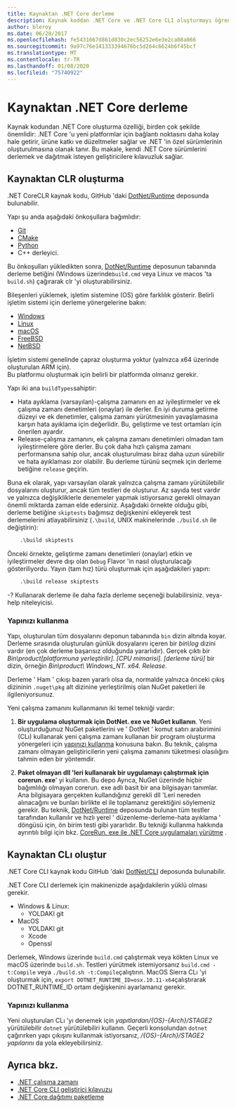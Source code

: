 ```yaml
---
title: Kaynaktan .NET Core derleme
description: Kaynak koddan .NET Core ve .NET Core CLI oluşturmayı öğrenin.
author: bleroy
ms.date: 06/28/2017
ms.openlocfilehash: fe5431667d861d830c2ec56252e6e3e2ca08a866
ms.sourcegitcommit: 9a97c76e141333394676bc5d264c6624b6f45bcf
ms.translationtype: MT
ms.contentlocale: tr-TR
ms.lasthandoff: 01/08/2020
ms.locfileid: "75740922"
---
```

# <a name="build-net-core-from-source"></a>Kaynaktan .NET Core derleme

Kaynak kodundan .NET Core oluşturma özelliği, birden çok şekilde önemlidir: .NET Core 'u yeni platformlar için bağlantı noktasını daha kolay hale getirir, ürüne katkı ve düzeltmeler sağlar ve .NET 'in özel sürümlerinin oluşturulmasına olanak tanır.
Bu makale, kendi .NET Core sürümlerini derlemek ve dağıtmak isteyen geliştiricilere kılavuzluk sağlar.

## <a name="build-the-clr-from-source"></a>Kaynaktan CLR oluşturma

.NET CoreCLR kaynak kodu, GitHub 'daki [DotNet/Runtime](https://github.com/dotnet/runtime/) deposunda bulunabilir.

Yapı şu anda aşağıdaki önkoşullara bağımlıdır:

- [Git](https://git-scm.com/)
- [CMake](https://cmake.org/)
- [Python](https://www.python.org/)
- C++ derleyici.

Bu önkoşulları yükledikten sonra, [DotNet/Runtime](https://github.com/dotnet/runtime/) deposunun tabanında derleme betiğini (Windows üzerinde`build.cmd` veya Linux ve macos 'ta `build.sh`) çağırarak clr 'yi oluşturabilirsiniz.

Bileşenleri yüklemek, işletim sistemine (OS) göre farklılık gösterir. Belirli işletim sistemi için derleme yönergelerine bakın:

- [Windows](https://github.com/dotnet/coreclr/blob/master/Documentation/building/windows-instructions.md)
- [Linux](https://github.com/dotnet/coreclr/blob/master/Documentation/building/linux-instructions.md)
- [macOS](https://github.com/dotnet/coreclr/blob/master/Documentation/building/osx-instructions.md)
- [FreeBSD](https://github.com/dotnet/coreclr/blob/master/Documentation/building/freebsd-instructions.md)
- [NetBSD](https://github.com/dotnet/coreclr/blob/master/Documentation/building/netbsd-instructions.md)

İşletim sistemi genelinde çapraz oluşturma yoktur (yalnızca x64 üzerinde oluşturulan ARM için).  
Bu platformu oluşturmak için belirli bir platformda olmanız gerekir.  

Yapı iki ana `buildTypes`sahiptir:

- Hata ayıklama (varsayılan)-çalışma zamanını en az iyileştirmeler ve ek çalışma zamanı denetimleri (onaylar) ile derler. En iyi duruma getirme düzeyi ve ek denetimler, çalışma zamanı yürütmesinin yavaşlamasına karşın hata ayıklama için değerlidir. Bu, geliştirme ve test ortamları için önerilen ayardır.
- Release-çalışma zamanını, ek çalışma zamanı denetimleri olmadan tam iyileştirmelere göre derler. Bu çok daha hızlı çalışma zamanı performansına sahip olur, ancak oluşturulması biraz daha uzun sürebilir ve hata ayıklaması zor olabilir. Bu derleme türünü seçmek için derleme betiğine `release` geçirin.

Buna ek olarak, yapı varsayılan olarak yalnızca çalışma zamanı yürütülebilir dosyalarını oluşturur, ancak tüm testleri de oluşturur.
Az sayıda test vardır ve yalnızca değişikliklerle denemeler yapmak istiyorsanız gerekli olmayan önemli miktarda zaman elde edersiniz.
Aşağıdaki örnekte olduğu gibi, derleme betiğine `skiptests` bağımsız değişkenini ekleyerek test derlemelerini atlayabilirsiniz (`.\build`, UNIX makinelerinde `./build.sh` ile değiştirin):

```bat
    .\build skiptests
```

Önceki örnekte, geliştirme zamanı denetimleri (onaylar) etkin ve iyileştirmeler devre dışı olan `Debug` Flavor 'in nasıl oluşturulacağı gösteriliyordu. Yayın (tam hız) türü oluşturmak için aşağıdakileri yapın:

```bat
    .\build release skiptests
```

-? Kullanarak derleme ile daha fazla derleme seçeneği bulabilirsiniz. veya-help niteleyicisi.

### <a name="using-your-build"></a>Yapınızı kullanma

Yapı, oluşturulan tüm dosyalarını deponun tabanında `bin` dizin altında koyar.
Derleme sırasında oluşturulan günlük dosyalarını içeren bir *bin\log* dizini vardır (en çok derleme başarısız olduğunda yararlıdır).
Gerçek çıktı bir *Bin\product\[platformuna yerleştirilir]. [CPU mimarisi]. [derleme türü]* bir dizin, örneğin *Bin\product\ Windows_NT. x64. Release*.

Derleme ' Ham ' çıkışı bazen yararlı olsa da, normalde yalnızca önceki çıkış dizininin `.nuget\pkg` alt dizinine yerleştirilmiş olan NuGet paketleri ile ilgileniyorsunuz.

Yeni çalışma zamanını kullanmanın iki temel tekniği vardır:

 1. **Bir uygulama oluşturmak için DotNet. exe ve NuGet kullanın**.
    Yeni oluşturduğunuz NuGet paketlerini ve ' DotNet ' komut satırı arabirimini (CLı) kullanarak yeni çalışma zamanı kullanan bir program oluşturma yönergeleri için [yapınızı kullanma](https://github.com/dotnet/runtime/blob/master/docs/workflow/testing/using-your-build.md) konusuna bakın. Bu teknik, çalışma zamanı olmayan geliştiricilerin yeni çalışma zamanını tüketmesi olasılığını tahmin eden bir yöntemdir.

 2. **Paket olmayan dll 'leri kullanarak bir uygulamayı çalıştırmak için corerun. exe**' yi kullanın.
    Bu depo Ayrıca, NuGet üzerinde hiçbir bağımlılığı olmayan corerun. exe adlı basit bir ana bilgisayarı tanımlar.
    Ana bilgisayara gerçekten kullandığınız gerekli dll 'Leri nereden alınacağını ve bunları birlikte el ile toplamanız gerektiğini söylemeniz gerekir.
    Bu teknik, [DotNet/Runtime](https://github.com/dotnet/runtime) deposunda bulunan tüm testler tarafından kullanılır ve hızlı yerel ' düzenleme-derleme-hata ayıklama ' döngüsü için, ön birim testi gibi yararlıdır.
    Bu tekniği kullanma hakkında ayrıntılı bilgi için bkz. [CoreRun. exe ile .NET Core uygulamaları yürütme](https://github.com/dotnet/runtime/blob/master/docs/workflow/testing/using-corerun.md) .

## <a name="build-the-cli-from-source"></a>Kaynaktan CLı oluştur

.NET Core CLI kaynak kodu GitHub 'daki [DotNet/CLI](https://github.com/dotnet/cli/) deposunda bulunabilir.

.NET Core CLI derlemek için makinenizde aşağıdakilerin yüklü olması gerekir.

- Windows & Linux:
  - YOLDAKI git
- MacOS
  - YOLDAKI git
  - Xcode
  - Openssl

Derlemek, Windows üzerinde `build.cmd` çalıştırmak veya kökten Linux ve macOS üzerinde `build.sh`. Testleri yürütmek istemiyorsanız `build.cmd -t:Compile` veya `./build.sh -t:Compile`çalıştırın. MacOS Sierra CLı 'yi oluşturmak için, `export DOTNET_RUNTIME_ID=osx.10.11-x64`çalıştırarak DOTNET_RUNTIME_ID ortam değişkenini ayarlamanız gerekir.

### <a name="using-your-build"></a>Yapınızı kullanma

Yeni oluşturulan CLı 'yı denemek için *yapıtlardan/{OS}-{Arch}/STAGE2* yürütülebilir `dotnet` yürütülebiliri kullanın. Geçerli konsolundan `dotnet` çağırırken yapı çıkışını kullanmak istiyorsanız, */{OS}-{Arch}/STAGE2 yapılarını* da yola ekleyebilirsiniz.

## <a name="see-also"></a>Ayrıca bkz.

- [.NET çalışma zamanı](https://github.com/dotnet/runtime/blob/master/README.md)
- [.NET Core CLI geliştirici kılavuzu](https://github.com/dotnet/cli/blob/master/Documentation/project-docs/developer-guide.md)
- [.NET Core dağıtımı paketleme](./distribution-packaging.md)
